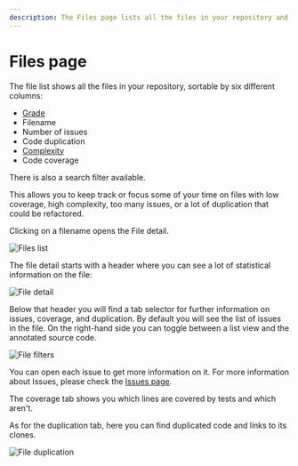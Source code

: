 ```yaml
---
description: The Files page lists all the files in your repository and allows you to keep track of files with low coverage, high complexity, too many issues, or a lot of duplication that could be refactored.
---
```


# Files page

The file list shows all the files in your repository, sortable by six different columns:

-   [Grade](../faq/repositories/what-are-the-different-grades-and-how-are-they-calculated.md)
-   Filename
-   Number of issues
-   Code duplication
-   [Complexity](https://en.wikipedia.org/wiki/Cyclomatic_complexity)
-   Code coverage

There is also a search filter available.

This allows you to keep track or focus some of your time on files with low coverage, high complexity, too many issues, or a lot of duplication that could be refactored.

Clicking on a filename opens the File detail.

![Files list](images/file-list.png)

The file detail starts with a header where you can see a lot of statistical information on the file:

![File detail](images/file-detail.png)

Below that header you will find a tab selector for further information on issues, coverage, and duplication. By default you will see the list of issues in the file. On the right-hand side you can toggle between a list view and the annotated source code.

![File filters](images/file-filters.png)

You can open each issue to get more information on it. For more information about Issues, please check the [Issues page](issues.md).

The coverage tab shows you which lines are covered by tests and which aren't.

As for the duplication tab, here you can find duplicated code and links to its clones.

![File duplication](images/file-duplication.png)
